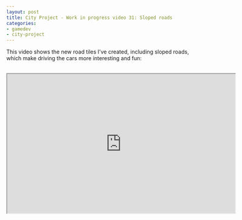 ```yaml
---
layout: post
title: City Project - Work in progress video 31: Sloped roads
categories:
- gamedev
- city-project
---
```


This video shows the new road tiles I've created, including sloped roads, which make driving the cars more interesting and fun:<br /><br /><div style="text-align: center;"><iframe height="367" src="http://www.youtube.com/embed/xz7MF8s66KM?theme=dark" width="600"></iframe><br /></div>